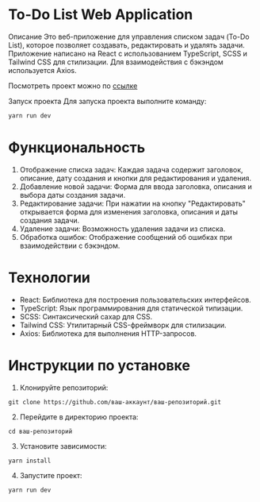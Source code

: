# To-Do List Web Application
Описание
Это веб-приложение для управления списком задач (To-Do List), которое позволяет создавать, редактировать и удалять задачи. Приложение написано на React с использованием TypeScript, SCSS и Tailwind CSS для стилизации. Для взаимодействия с бэкэндом используется Axios.

Посмотреть проект можно по [ссылке](https://deploy-preview-1--todosreactlist.netlify.app)

Запуск проекта
Для запуска проекта выполните команду:

```js
yarn run dev
```

# Функциональность
1. Отображение списка задач: Каждая задача содержит заголовок, описание, дату создания и кнопки для редактирования и удаления.
2. Добавление новой задачи: Форма для ввода заголовка, описания и выбора даты создания задачи.
3. Редактирование задачи: При нажатии на кнопку "Редактировать" открывается форма для изменения заголовка, описания и даты создания задачи.
4. Удаление задачи: Возможность удаления задачи из списка.
5. Обработка ошибок: Отображение сообщений об ошибках при взаимодействии с бэкэндом.
# Технологии
- React: Библиотека для построения пользовательских интерфейсов.
- TypeScript: Язык программирования для статической типизации.
- SCSS: Синтаксический сахар для CSS.
- Tailwind CSS: Утилитарный CSS-фреймворк для стилизации.
- Axios: Библиотека для выполнения HTTP-запросов.
# Инструкции по установке
1. Клонируйте репозиторий:

```
git clone https://github.com/ваш-аккаунт/ваш-репозиторий.git
```
2. Перейдите в директорию проекта:

```
cd ваш-репозиторий
```

3. Установите зависимости:

```
yarn install
```
4. Запустите проект:

```
yarn run dev
```